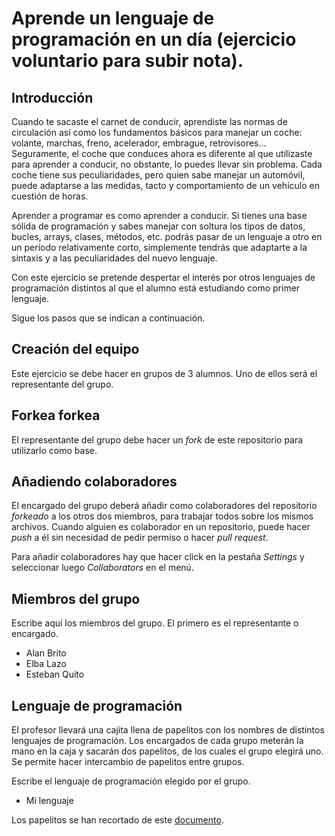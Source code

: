 # Aprende un lenguaje de programación en un día (ejercicio voluntario para subir nota).

## Introducción

Cuando te sacaste el carnet de conducir, aprendiste las normas de circulación así como los fundamentos básicos para manejar un coche: volante, marchas, freno, acelerador, embrague, retrovisores... Seguramente, el coche que conduces ahora es diferente al que utilizaste para aprender a conducir, no obstante, lo puedes llevar sin problema. Cada coche tiene sus peculiaridades, pero quien sabe manejar un automóvil, puede adaptarse a las medidas, tacto y comportamiento de un vehículo en cuestión de horas.

Aprender a programar es como aprender a conducir. Si tienes una base sólida de programación y sabes manejar con soltura los tipos de datos, bucles, arrays, clases, métodos, etc. podrás pasar de un lenguaje a otro en un período relativamente corto, simplemente tendrás que adaptarte a la sintaxis y a las peculiaridades del nuevo lenguaje.

Con este ejercicio se pretende despertar el interés por otros lenguajes de programación distintos al que el alumno está estudiando como primer lenguaje.

Sigue los pasos que se indican a continuación.

## Creación del equipo

Este ejercicio se debe hacer en grupos de 3 alumnos. Uno de ellos será el representante del grupo.

## Forkea forkea

El representante del grupo debe hacer un *fork* de este repositorio para utilizarlo como base.

## Añadiendo colaboradores

El encargado del grupo deberá añadir como colaboradores del repositorio *forkeado* a los otros dos miembros, para trabajar todos sobre los mismos archivos. Cuando alguien es colaborador en un repositorio, puede hacer *push* a él sin necesidad de pedir permiso o hacer *pull request*.

Para añadir colaboradores hay que hacer click en la pestaña *Settings* y seleccionar luego *Collaborators* en el menú.

## Miembros del grupo

Escribe aquí los miembros del grupo. El primero es el representante o encargado.

* Alan Brito
* Elba Lazo
* Esteban Quito

## Lenguaje de programación

El profesor llevará una cajita llena de papelitos con los nombres de distintos lenguajes de programación. Los encargados de cada grupo meterán la mano en la caja y sacarán dos papelitos, de los cuales el grupo elegirá uno. Se permite hacer intercambio de papelitos entre grupos.

Escribe el lenguaje de programación elegido por el grupo.

* Mi lenguaje

Los papelitos se han recortado de este [documento](lenguajes_de_programacion.pdf).
